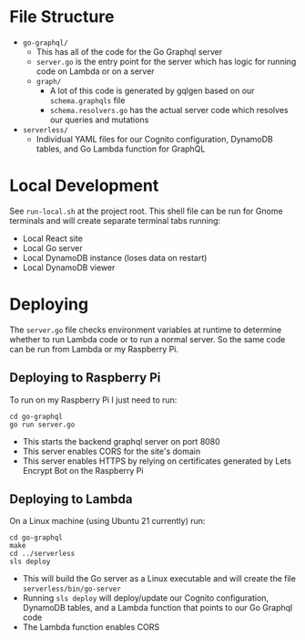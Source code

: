 # File Structure
- `go-graphql/`
    - This has all of the code for the Go Graphql server
    - `server.go` is the entry point for the server which has logic for running code on Lambda or on a server
    - `graph/`
        - A lot of this code is generated by gqlgen based on our `schema.graphqls` file
        - `schema.resolvers.go` has the actual server code which resolves our queries and mutations
- `serverless/`
    - Individual YAML files for our Cognito configuration, DynamoDB tables, and Go Lambda function for GraphQL

# Local Development
See `run-local.sh` at the project root. This shell file can be run for Gnome terminals and will create separate terminal tabs running:
- Local React site
- Local Go server
- Local DynamoDB instance (loses data on restart)
- Local DynamoDB viewer

# Deploying
The `server.go` file checks environment variables at runtime to determine whether to run Lambda code or to run a normal server. So the same code can be run from Lambda or my Raspberry Pi.

## Deploying to Raspberry Pi
To run on my Raspberry Pi I just need to run:
```
cd go-graphql
go run server.go
```

- This starts the backend graphql server on port 8080
- This server enables CORS for the site's domain
- This server enables HTTPS by relying on certificates generated by Lets Encrypt Bot on the Raspberry Pi

## Deploying to Lambda
On a Linux machine (using Ubuntu 21 currently) run:
```
cd go-graphql
make
cd ../serverless
sls deploy
```

- This will build the Go server as a Linux executable and will create the file `serverless/bin/go-server`
- Running `sls deploy` will deploy/update our Cognito configuration, DynamoDB tables, and a Lambda function that points to our Go Graphql code
- The Lambda function enables CORS